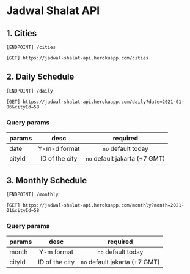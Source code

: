 # Jadwal Shalat API

## 1. Cities
```
[ENDPOINT] /cities
```
```
[GET] https://jadwal-shalat-api.herokuapp.com/cities
```

## 2. Daily Schedule
```
[ENDPOINT] /daily
```
```
[GET] https://jadwal-shalat-api.herokuapp.com/daily?date=2021-01-06&cityId=58
```

### Query params
| params        | desc | required |
| --------------- |:---------:|:---------:|
| date | Y-m-d format | `no` default today |
| cityId | ID of the city | `no` default jakarta (+7 GMT) |

## 3. Monthly Schedule
```
[ENDPOINT] /monthly
```
```
[GET] https://jadwal-shalat-api.herokuapp.com/monthly?month=2021-01&cityId=58
```

### Query params
| params        | desc | required |
| --------------- |:---------:|:---------:|
| month | Y-m format | `no` default today |
| cityId | ID of the city | `no` default jakarta (+7 GMT) |

